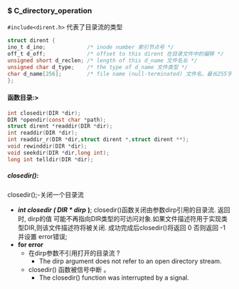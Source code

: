 ### $ C_directory_operation
`#include<dirent.h>`
代表了目录流的类型 
```c
struct dirent {
ino_t d_ino;             /* inode number 索引节点号 */ 
off_t d_off;             /* offset to this dirent 在目录文件中的偏移 */  
unsigned short d_reclen; /* length of this d_name 文件名长 */  
unsigned char d_type;    /* the type of d_name 文件类型 */  
char d_name[256];        /* file name (null-terminated) 文件名，最长255字符 */  
};
```
#### 函数目录:>
```c
int closedir(DIR *dir);
DIR *opendir(const char *path);
struct dirent *readdir(DIR *dir);
int readdir(DIR *dir);
int readdir_r(DIR *dir,struct dirent *,struct dirent **);
void rewinddir(DIR *dir);
void seekdir(DIR *dir,long int);
long int telldir(DIR *dir);
```
##### closedir():
closedir();-关闭一个目录流 
* ***int closedir ( DIR \* dirp*** **)**;
closedir()函数关闭由参数dirp引用的目录流. 返回时, dirp的值 可能不再指向DIR类型的可访问对象.如果文件描述符用于实现类型DIR,则该文件描述符将被关闭. 成功完成后closedir()将返回 0 否则返回 -1 并设置 error错误;  
* **for error**
    * 在dirp参数不引用打开的目录流 ? 
        * The dirp argument does not refer to an open directory stream.
    * closedir() 函数被信号中断 。 
        * The closedir() function was interrupted by a signal.